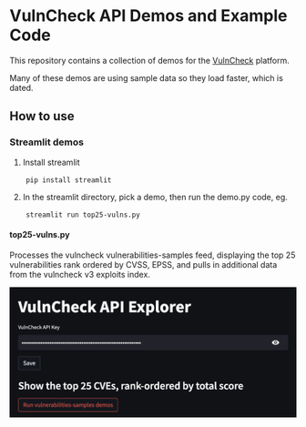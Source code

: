 # VulnCheck API Demos and Example Code

This repository contains a collection of demos for the [VulnCheck](https://www.vulncheck.com/) platform. 

Many of these demos are using sample data so they load faster, which is dated.

## How to use

### Streamlit demos

1. Install streamlit

```shell
    pip install streamlit
```

2. In the streamlit directory, pick a demo, then run the demo.py code, eg.

```shell
    streamlit run top25-vulns.py
```

#### top25-vulns.py

Processes the vulncheck vulnerabilities-samples feed, displaying the top 25 vulnerabilities
rank ordered by CVSS, EPSS, and pulls in additional data from the vulncheck v3 exploits index.

<p align="center">
  <img src="assets/vc-api-explorer.png" alt="Screenshot of VC API Explorer top25 vulns demo">
</p>
